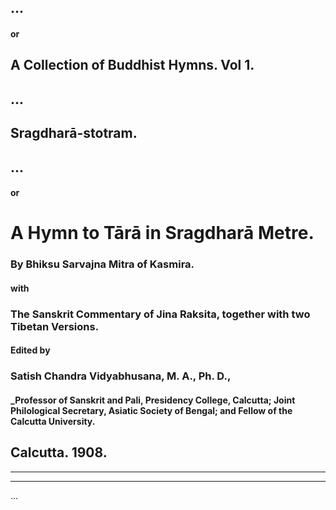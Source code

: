 ## ...

#### or

## A Collection of Buddhist Hymns. Vol 1.

## ...

## Sragdharā-stotram.

## ...

#### or

# A Hymn to Tārā in Sragdharā Metre.

### By Bhiksu Sarvajna Mitra of Kasmira.

#### with

### The Sanskrit Commentary of Jina Raksita, together with two Tibetan Versions.

#### Edited by

### Satish Chandra Vidyabhusana, M. A., Ph. D.,

#### _Professor of Sanskrit and Pali, Presidency College, Calcutta; Joint Philological Secretary, Asiatic Society of Bengal; and Fellow of the Calcutta University.

## Calcutta. 1908.

---

---

...
